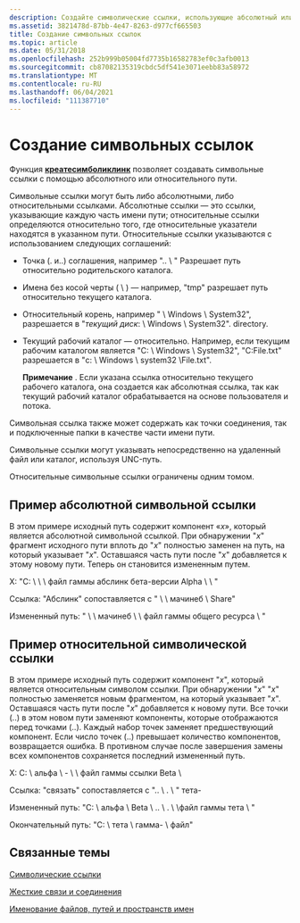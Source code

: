 ```yaml
---
description: Создайте символические ссылки, использующие абсолютный или относительный путь с помощью функции Креатесимболиклинк.
ms.assetid: 3821478d-87bb-4e47-8263-d977cf665503
title: Создание символьных ссылок
ms.topic: article
ms.date: 05/31/2018
ms.openlocfilehash: 252b999b05004fd7735b16582783ef0c3afb0013
ms.sourcegitcommit: cb87082135319cbdc5df541e3071eebb83a58972
ms.translationtype: MT
ms.contentlocale: ru-RU
ms.lasthandoff: 06/04/2021
ms.locfileid: "111387710"
---
```

# <a name="creating-symbolic-links"></a>Создание символьных ссылок

Функция [**креатесимболиклинк**](/windows/desktop/api/WinBase/nf-winbase-createsymboliclinka) позволяет создавать символьные ссылки с помощью абсолютного или относительного пути.

Символьные ссылки могут быть либо абсолютными, либо относительными ссылками. Абсолютные ссылки — это ссылки, указывающие каждую часть имени пути; относительные ссылки определяются относительно того, где относительные указатели находятся в указанном пути. Относительные ссылки указываются с использованием следующих соглашений:

-   Точка (. и..) соглашения, например ".. \\ " Разрешает путь относительно родительского каталога.
-   Имена без косой черты ( \\ ) — например, "tmp" разрешает путь относительно текущего каталога.
-   Относительный корень, например " \\ Windows \\ System32", разрешается в "*текущий диск*: \\ Windows \\ System32". directory.
-   Текущий рабочий каталог — относительно. Например, если текущим рабочим каталогом является "C: \\ Windows \\ System32", "C:File.txt" разрешается в "c: \\ Windows \\ system32 \\File.txt".

    **Примечание**  .  Если указана ссылка относительно текущего рабочего каталога, она создается как абсолютная ссылка, так как текущий рабочий каталог обрабатывается на основе пользователя и потока.

Символьная ссылка также может содержать как точки соединения, так и подключенные папки в качестве части имени пути.

Символьные ссылки могут указывать непосредственно на удаленный файл или каталог, используя UNC-путь.

Относительные символьные ссылки ограничены одним томом.

## <a name="example-of-an-absolute-symbolic-link"></a>Пример абсолютной символьной ссылки

В этом примере исходный путь содержит компонент «*x*», который является абсолютной символьной ссылкой. При обнаружении "*x*" фрагмент исходного пути вплоть до "*x*" полностью заменен на путь, на который указывает "*x*". Оставшаяся часть пути после "*x*" добавляется к этому новому пути. Теперь он становится измененным путем.

X: "C: \\ \\ \\ файл гаммы абслинк бета-версии Alpha \\ \\ "

Ссылка: "Абслинк" сопоставляется с " \\ \\ мачинеб \\ Share"

Измененный путь: " \\ \\ мачинеб \\ \\ файл гаммы общего ресурса \\ "

## <a name="example-of-a-relative-symbolic-links"></a>Пример относительной символической ссылки

В этом примере исходный путь содержит компонент "*x*", который является относительным символом ссылки. При обнаружении "*x*" "*x*" полностью заменяется новым фрагментом, на который указывает "*x*". Оставшаяся часть пути после "*x*" добавляется к новому пути. Все точки (..) в этом новом пути заменяют компоненты, которые отображаются перед точками (..). Каждый набор точек заменяет предшествующий компонент. Если число точек (..) превышает количество компонентов, возвращается ошибка. В противном случае после завершения замены всех компонентов сохраняется последний измененный путь.

X: C: \\ альфа \\ - \\ \\ файл гаммы ссылки Beta \\

Ссылка: "связать" сопоставляется с ".. \\ . \\ " тета-

Измененный путь: "C: \\ альфа \\ Beta \\ .. \\ . \\ \\файл гаммы тета \\ "

Окончательный путь: "C: \\ тета \\ гамма- \\ файл"

## <a name="related-topics"></a>Связанные темы

<dl> <dt>

[Символические ссылки](symbolic-links.md)
</dt> <dt>

[Жесткие связи и соединения](hard-links-and-junctions.md)
</dt> <dt>

[Именование файлов, путей и пространств имен](naming-a-file.md)
</dt> </dl>

 

 



